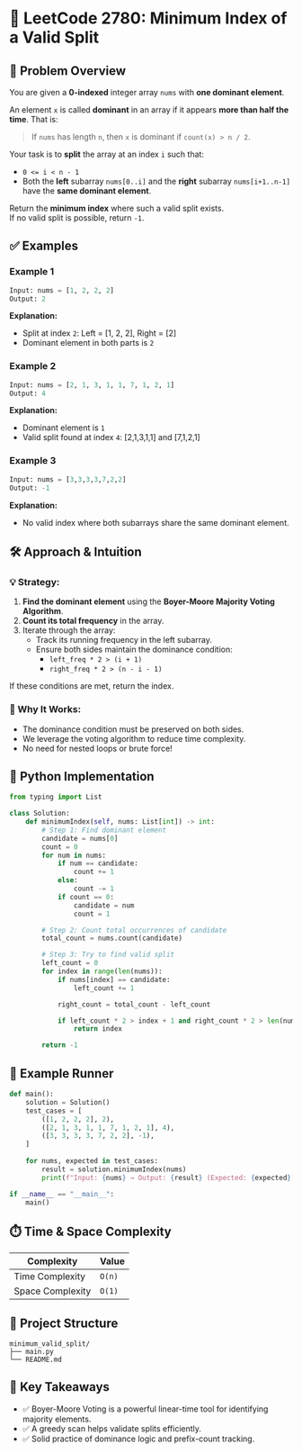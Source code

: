 # 🧮 LeetCode 2780: Minimum Index of a Valid Split

## 📘 Problem Overview

You are given a **0-indexed** integer array `nums` with **one dominant element**.

An element `x` is called **dominant** in an array if it appears **more than half the time**. That is:
> If `nums` has length `n`, then `x` is dominant if `count(x) > n / 2`.

Your task is to **split** the array at an index `i` such that:
- `0 <= i < n - 1`
- Both the **left** subarray `nums[0..i]` and the **right** subarray `nums[i+1..n-1]` have the **same dominant element**.

Return the **minimum index** where such a valid split exists.  
If no valid split is possible, return `-1`.



## ✅ Examples

### Example 1
```python
Input: nums = [1, 2, 2, 2]
Output: 2
```

**Explanation:**
- Split at index `2`: Left = [1, 2, 2], Right = [2]
- Dominant element in both parts is `2`



### Example 2
```python
Input: nums = [2, 1, 3, 1, 1, 7, 1, 2, 1]
Output: 4
```

**Explanation:**
- Dominant element is `1`
- Valid split found at index `4`: [2,1,3,1,1] and [7,1,2,1]



### Example 3
```python
Input: nums = [3,3,3,3,7,2,2]
Output: -1
```

**Explanation:**
- No valid index where both subarrays share the same dominant element.



## 🛠️ Approach & Intuition

### 💡 Strategy:
1. **Find the dominant element** using the **Boyer-Moore Majority Voting Algorithm**.
2. **Count its total frequency** in the array.
3. Iterate through the array:
   - Track its running frequency in the left subarray.
   - Ensure both sides maintain the dominance condition:
     - `left_freq * 2 > (i + 1)`
     - `right_freq * 2 > (n - i - 1)`

If these conditions are met, return the index.

### 🧠 Why It Works:
- The dominance condition must be preserved on both sides.
- We leverage the voting algorithm to reduce time complexity.
- No need for nested loops or brute force!



## 🧪 Python Implementation

```python
from typing import List

class Solution:
    def minimumIndex(self, nums: List[int]) -> int:
        # Step 1: Find dominant element
        candidate = nums[0]
        count = 0
        for num in nums:
            if num == candidate:
                count += 1
            else:
                count -= 1
            if count == 0:
                candidate = num
                count = 1

        # Step 2: Count total occurrences of candidate
        total_count = nums.count(candidate)

        # Step 3: Try to find valid split
        left_count = 0
        for index in range(len(nums)):
            if nums[index] == candidate:
                left_count += 1

            right_count = total_count - left_count

            if left_count * 2 > index + 1 and right_count * 2 > len(nums) - index - 1:
                return index

        return -1
```



## 🧪 Example Runner

```python
def main():
    solution = Solution()
    test_cases = [
        ([1, 2, 2, 2], 2),
        ([2, 1, 3, 1, 1, 7, 1, 2, 1], 4),
        ([3, 3, 3, 3, 7, 2, 2], -1),
    ]
    
    for nums, expected in test_cases:
        result = solution.minimumIndex(nums)
        print(f"Input: {nums} → Output: {result} (Expected: {expected})")

if __name__ == "__main__":
    main()
```



## ⏱️ Time & Space Complexity

| Complexity      | Value          |
|-|-|
| Time Complexity | `O(n)`         |
| Space Complexity| `O(1)`         |



## 📂 Project Structure

```
minimum_valid_split/
├── main.py
└── README.md
```



## 🎯 Key Takeaways

- ✅ Boyer-Moore Voting is a powerful linear-time tool for identifying majority elements.
- ✅ A greedy scan helps validate splits efficiently.
- ✅ Solid practice of dominance logic and prefix-count tracking.
